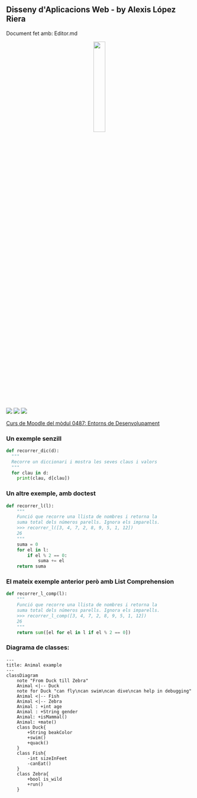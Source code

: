 ## Disseny d'Aplicacions Web - by Alexis López Riera

Document fet amb: Editor.md

<p align="center" width="100%">
    <img width="25%" src="https://pandao.github.io/editor.md/images/logos/editormd-logo-180x180.png">
</p>

![](https://img.shields.io/github/stars/alopezprofe/iteracions_Python.svg) ![](https://img.shields.io/github/forks/alopezprofe/iteracions_Python.svg) ![](https://img.shields.io/github/issues/alopezprofe/iteracions_Python.svg)

[Curs de Moodle del mòdul 0487: Entorns de Desenvolupament](https://educaciodigital.cat/inslacetania/moodle/course/view.php?id=17871)

### Un exemple senzill <a name="punt1"></a>
```Python
def recorrer_dic(d):
  """
  Recorre un diccionari i mostra les seves claus i valors
  """
  for clau in d:
    print(clau, d[clau])
```

### Un altre exemple, amb doctest <a name="punt2"></a>
```Python
def recorrer_l(l):
    """
    Funció que recorre una llista de nombres i retorna la
    suma total dels números parells. Ignora els imparells.
    >>> recorrer_l([3, 4, 7, 2, 8, 9, 5, 1, 12])
    26
    """
    suma = 0
    for el in l:
        if el % 2 == 0:
            suma += el  
    return suma
```

### El mateix exemple anterior però amb List Comprehension <a name="punt3"></a>
```Python
def recorrer_l_comp(l):
    """
    Funció que recorre una llista de nombres i retorna la
    suma total dels números parells. Ignora els imparells.
    >>> recorrer_l_comp([3, 4, 7, 2, 8, 9, 5, 1, 12])
    26
    """ 
    return sum([el for el in l if el % 2 == 0])
```

### Diagrama de classes: <a name="punt4"></a>

```mermaid
---
title: Animal example
---
classDiagram
    note "From Duck till Zebra"
    Animal <|-- Duck
    note for Duck "can fly\ncan swim\ncan dive\ncan help in debugging"
    Animal <|-- Fish
    Animal <|-- Zebra
    Animal : +int age
    Animal : +String gender
    Animal: +isMammal()
    Animal: +mate()
    class Duck{
        +String beakColor
        +swim()
        +quack()
    }
    class Fish{
        -int sizeInFeet
        -canEat()
    }
    class Zebra{
        +bool is_wild
        +run()
    }
```
